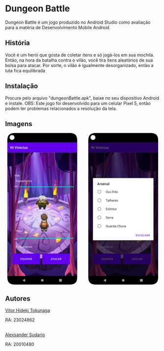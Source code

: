 # Dungeon Battle
Dungeon Battle é um jogo produzido no Android Studio como avaliação para a matéria de Desenvolvimento Mobile Android.

## História
Você é um herói que gosta de coletar itens e só jogá-los em sua mochila. Então, na hora da batalha contra o vilão, você tira itens aleatórios de sua bolsa para atacar.
Por sorte, o vilão é igualmente desorganizado, então a luta fica equilibrada

## Instalação
Procure pelo arquivo "dungeonBattle.apk", baixe no seu dispositivo Android e instale.
OBS: Este jogo foi desenvolvido para um celular Pixel 5, então podem ter problemas relacionados a resolução da tela.

## Imagens
<p align="center">
  <img alt="Tela de combate" src="https://github.com/VitorToku/NI_Vinicius/blob/main/img/Screenshot_20240404_102659.png" width="45%">
&nbsp; &nbsp; &nbsp; &nbsp;
  <img alt="Escolha do arsenal" src="https://github.com/VitorToku/NI_Vinicius/blob/main/img/Screenshot_20240404_102730.png" width="45%">
</p>

## Autores
<a href="https://www.linkedin.com/in/vitor-tokunaga-82b344278">Vitor Hideki Tokunaga</a> <p>RA: 23024862</p> <br>
<a href="https://www.linkedin.com/in/alexsander-sudario-0a793524a">Alexsander Sudario</a> <p>RA: 20010480</p>
